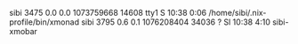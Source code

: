 

sibi      3475  0.0  0.0 1073759668 14608 tty1 S    10:38   0:06 /home/sibi/.nix-profile/bin/xmonad
sibi      3795  0.6  0.1 1076208404 34036 ?    Sl   10:38   4:10 sibi-xmobar
